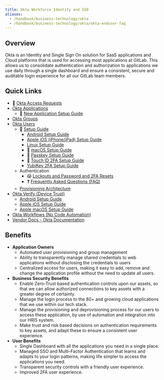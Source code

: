```yaml
---
title: Okta Workforce Identity and SSO
aliases:
  - /handbook/business-technology/okta
  - /handbook/business-technology/okta/okta-enduser-faq
---
```


## Overview

Okta is an Identity and Single Sign On solution for SaaS applications and Cloud platforms that is used for accessing most applications at GitLab. This allows us to consolidate authentication and authorization to applications we use daily through a single dashboard and ensure a consistent, secure and auditable login experience for all our GitLab team members.

## Quick Links

- 👀 [Okta Access Requests](/handbook/security/corporate/systems/okta/ar)
- [Okta Applications](/handbook/security/corporate/systems/okta/app)
  - 👀 [New Application Setup Guide](/handbook/security/corporate/systems/okta/app/setup)
- [Okta Groups](/handbook/security/corporate/systems/okta/group)
- [Okta Users](/handbook/security/corporate/systems/okta/user)
  - 👀 [Setup Guide](/handbook/security/corporate/systems/okta/user/setup)
    - [Android Setup Guide](/handbook/security/corporate/systems/okta/user/android)
    - [Apple iOS (iPhone/iPad) Setup Guide](/handbook/security/corporate/systems/okta/user/ios)
    - [Linux Setup Guide](/handbook/security/corporate/systems/okta/user/linux)
    - 👀 [macOS Setup Guide](/handbook/security/corporate/systems/okta/user/macos)
    - 👀 [Passkey Setup Guide](/handbook/security/corporate/systems/okta/user/passkey)
    - 👀 [Touch ID 2FA Setup Guide](/handbook/security/corporate/systems/okta/user/touchid)
    - [YubiKey 2FA Setup Guide](/handbook/security/corporate/systems/okta/user/yubikey)
  - Authentication
    - 😱 [Lockouts and Password and 2FA Resets](/handbook/security/corporate/systems/okta/user/)
    - ❓ [Frequently Asked Questions (FAQ)](/handbook/security/corporate/systems/okta/user/faq)
  - [Provisioning Architecture](/handbook/security/corporate/systems/okta/user/provisioning)
- [Okta Verify (Device Trust)](/handbook/security/corporate/systems/okta/verify)
  - [Android Setup Guide](/handbook/security/corporate/systems/okta/verify/android)
  - [Apple iOS Setup Guide](/handbook/security/corporate/systems/okta/verify/ios)
  - [Apple macOS Setup Guide](/handbook/security/corporate/systems/okta/verify/macos)
- [Okta Workflows (No Code Automation)](/handbook/security/corporate/systems/okta/workflows)
- [Vendor Docs - Okta Documentation](https://help.okta.com/en-us/content/index.htm)

## Benefits

- **Application Owners**
  - Automated user provisioning and group management
  - Ability to transparently manage shared credentials to web applications without disclosing the credentials to users
  - Centralized access for users, making it easy to add, remove and change the application profile without the need to update all users.
- **Business Security Benefits**
  - Enable Zero-Trust based authentication controls upon our assets, so that we can allow authorized connections to key assets with a greater degree of certainty.
  - Manage the login process to the 80+ and growing cloud applications that we use within our tech stack.
  - Manage the provisioning and deprovisioning process for our users to access these application, by use of automation and integration into our HRIS system.
  - Make trust and risk based decisions on authentication requirements to key assets, and adapt these to ensure a consistent user experience.
- **User Benefits**
  - Single Dashboard with all the applications you need in a single place.
  - Managed SSO and Multi-Factor Authentication that learns and adapts to your login patterns, making life simpler to access the applications you need.
  - Transparent security controls with a friendly user experience.
  - Improved 2FA user experience.
